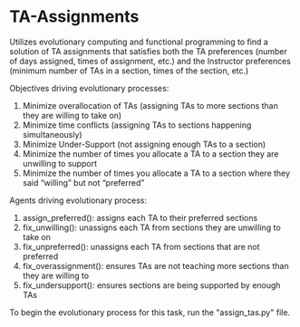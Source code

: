 # TA-Assignments
Utilizes evolutionary computing and functional programming to find a solution of TA assignments that satisfies both the TA preferences (number of days assigned, times of assignment, etc.) and the Instructor preferences (minimum number of TAs in a section, times of the section, etc.)

Objectives driving evolutionary processes:
1) Minimize overallocation of TAs (assigning TAs to more sections than they are willing to take on)
2) Minimize time conflicts (assigning TAs to sections happening simultaneously)
3) Minimize Under-Support (not assigning enough TAs to a section)
4) Minimize the number of times you allocate a TA to a section they are unwilling to support 
5) Minimize the number of times you allocate a TA to a section where they said “willing” but not “preferred”

Agents driving evolutionary process:
1) assign_preferred(): assigns each TA to their preferred sections
2) fix_unwilling(): unassigns each TA from sections they are unwilling to take on
3) fix_unpreferred(): unassigns each TA from sections that are not preferred
4) fix_overassignment(): ensures TAs are not teaching more sections than they are willing to
5) fix_undersupport(): ensures sections are being supported by enough TAs

To begin the evolutionary process for this task, run the "assign_tas.py" file.
